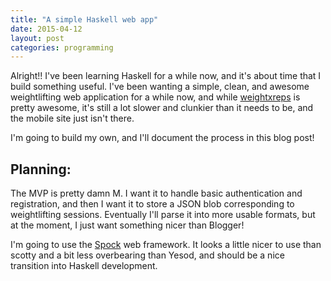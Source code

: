 ```yaml
---
title: "A simple Haskell web app"
date: 2015-04-12
layout: post
categories: programming
---
```


Alright!! I've been learning Haskell for a while now, and it's about time that I build something useful. I've been wanting a simple, clean, and awesome weightlifting web application for a while now, and while [weightxreps](http://www.weightxreps.net) is pretty awesome, it's still a lot slower and clunkier than it needs to be, and the mobile site just isn't there.

I'm going to build my own, and I'll document the process in this blog post!

## Planning:

The MVP is pretty damn M. I want it to handle basic authentication and registration, and then I want it to store a JSON blob corresponding to weightlifting sessions. Eventually I'll parse it into more usable formats, but at the moment, I just want something nicer than Blogger!

I'm going to use the [Spock](https://www.github.com/agrafix/Spock) web framework. It looks a little nicer to use than scotty and a bit less overbearing than Yesod, and should be a nice transition into Haskell development.

